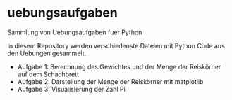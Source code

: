 # uebungsaufgaben
Sammlung von Uebungsaufgaben fuer Python

In diesem Repository werden verschiedenste Dateien mit Python Code aus den Uebungen gesammelt.

- Aufgabe 1: Berechnung des Gewichtes und der Menge der Reiskörner auf dem Schachbrett
- Aufgabe 2: Darstellung der Menge der Reiskörner mit matplotlib
- Aufgabe 3: Visualisierung der Zahl Pi

